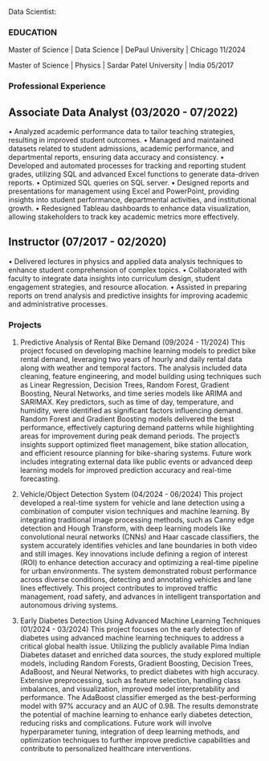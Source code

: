 Data Scientist:

### EDUCATION

Master of Science | Data Science | DePaul University | Chicago 11/2024 

Master of Science | Physics | Sardar Patel University | India 05/2017

### Professional Experience

## Associate Data Analyst (03/2020 - 07/2022)

• Analyzed academic performance data to tailor teaching strategies, resulting in improved student outcomes.
• Managed and maintained datasets related to student admissions, academic performance, and departmental reports, ensuring data accuracy and consistency.
• Developed and automated processes for tracking and reporting student grades, utilizing SQL and advanced Excel functions to generate data-driven reports.
• Optimized SQL queries on SQL server.
• Designed reports and presentations for management using Excel and PowerPoint, providing insights into student performance, departmental activities, and institutional growth.
• Redesigned Tableau dashboards to enhance data visualization, allowing stakeholders to track key academic metrics more effectively.

## Instructor (07/2017 - 02/2020)

• Delivered lectures in physics and applied data analysis techniques to enhance student comprehension of complex topics.
• Collaborated with faculty to integrate data insights into curriculum design, student engagement strategies, and resource allocation.
• Assisted in preparing reports on trend analysis and predictive insights for improving academic and administrative processes.

### Projects

1) Predictive Analysis of Rental Bike Demand (09/2024 - 11/2024)
This project focused on developing machine learning models to predict bike rental demand, leveraging two years of hourly and daily rental data along with weather and temporal factors. The analysis included data cleaning, feature engineering, and model building using techniques such as Linear Regression, Decision Trees, Random Forest, Gradient Boosting, Neural Networks, and time series models like ARIMA and SARIMAX. Key predictors, such as time of day, temperature, and humidity, were identified as significant factors influencing demand. Random Forest and Gradient Boosting models delivered the best performance, effectively capturing demand patterns while highlighting areas for improvement during peak demand periods. The project’s insights support optimized fleet management, bike station allocation, and efficient resource planning for bike-sharing systems. Future work includes integrating external data like public events or advanced deep learning models for improved prediction accuracy and real-time forecasting.

2) Vehicle/Object Detection System (04/2024 - 06/2024)
This project developed a real-time system for vehicle and lane detection using a combination of computer vision techniques and machine learning. By integrating traditional image processing methods, such as Canny edge detection and Hough Transform, with deep learning models like convolutional neural networks (CNNs) and Haar cascade classifiers, the system accurately identifies vehicles and lane boundaries in both video and still images. Key innovations include defining a region of interest (ROI) to enhance detection accuracy and optimizing a real-time pipeline for urban environments. The system demonstrated robust performance across diverse conditions, detecting and annotating vehicles and lane lines effectively. This project contributes to improved traffic management, road safety, and advances in intelligent transportation and autonomous driving systems.

3) Early Diabetes Detection Using Advanced Machine Learning Techniques (01/2024 - 03/2024)
This project focuses on the early detection of diabetes using advanced machine learning techniques to address a critical global health issue. Utilizing the publicly available Pima Indian Diabetes dataset and enriched data sources, the study explored multiple models, including Random Forests, Gradient Boosting, Decision Trees, AdaBoost, and Neural Networks, to predict diabetes with high accuracy. Extensive preprocessing, such as feature selection, handling class imbalances, and visualization, improved model interpretability and performance. The AdaBoost classifier emerged as the best-performing model with 97% accuracy and an AUC of 0.98. The results demonstrate the potential of machine learning to enhance early diabetes detection, reducing risks and complications. Future work will involve hyperparameter tuning, integration of deep learning methods, and optimization techniques to further improve predictive capabilities and contribute to personalized healthcare interventions.

